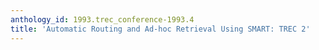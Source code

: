 ```yaml
---
anthology_id: 1993.trec_conference-1993.4
title: 'Automatic Routing and Ad-hoc Retrieval Using SMART: TREC 2'
---
```

